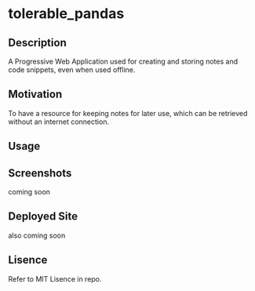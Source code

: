 # tolerable_pandas

## Description
A Progressive Web Application used for creating and storing notes and code snippets, even when used offline.


## Motivation
To have a resource for keeping notes for later use, which can be retrieved without an internet connection.


## Usage



## Screenshots
coming soon


## Deployed Site
also coming soon



## Lisence
Refer to MIT Lisence in repo.